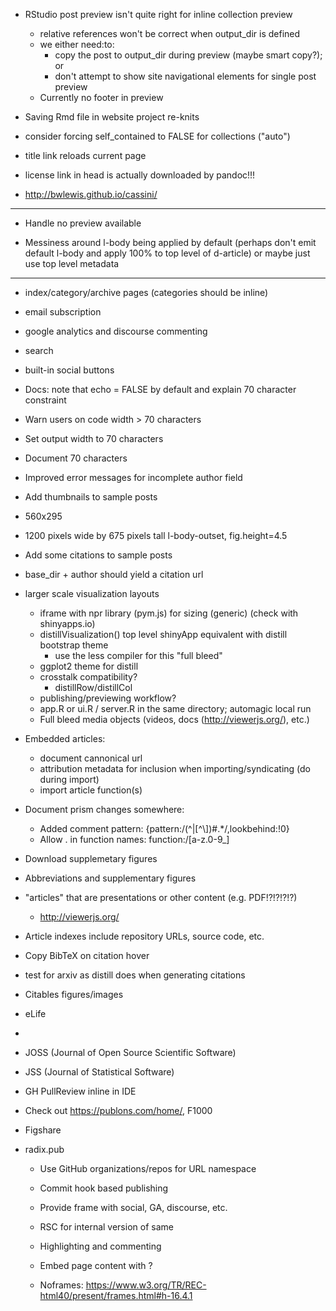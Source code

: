 

- RStudio post preview isn't quite right for inline collection preview
    - relative references won't be correct when output_dir is defined
    - we either need:to:
        - copy the post to output_dir during preview (maybe smart copy?); or
        - don't attempt to show site navigational elements for single post preview
    - Currently no footer in preview

- Saving Rmd file in website project re-knits

- consider forcing self_contained to FALSE for collections ("auto")

- title link reloads current page
- license link in head is actually downloaded by pandoc!!!

- http://bwlewis.github.io/cassini/

---------------------------------------------------------

- Handle no preview available

- Messiness around l-body being applied by default
  (perhaps don't emit default l-body and apply 100% to top level of d-article)
  or maybe just use top level metadata
---------------------------------------------------------

- index/category/archive pages (categories should be inline)
- email subscription
- google analytics and discourse commenting
- search
- built-in social buttons

- Docs: note that echo = FALSE by default and explain 70 character constraint
- Warn users on code width > 70 characters
- Set output width to 70 characters
- Document 70 characters

- Improved error messages for incomplete author field

- Add thumbnails to sample posts
- 560x295
- 1200 pixels wide by 675 pixels tall 
l-body-outset, fig.height=4.5

- Add some citations to sample posts

- base_dir + author should yield a citation url

- larger scale visualization layouts
    - iframe with npr library (pym.js) for sizing (generic) (check with shinyapps.io)
    - distillVisualization() top level shinyApp equivalent with distill bootstrap theme 
       - use the less compiler for this
    "full bleed"
    - ggplot2 theme for distill
    - crosstalk compatibility?
        - distillRow/distillCol
    - publishing/previewing workflow?
    - app.R or ui.R / server.R in the same directory; automagic local run
    - Full bleed media objects (videos, docs (http://viewerjs.org/), etc.)

- Embedded articles:

   - document cannonical url
   - attribution metadata for inclusion when importing/syndicating (do during import)
   - import article function(s)


- Document prism changes somewhere:
    - Added comment pattern: {pattern:/(^|[^\\])#.*/,lookbehind:!0}
    - Allow . in function names: function:/[a-z\.0-9_]

- Download supplemetary figures
- Abbreviations and supplementary figures
- "articles" that are presentations or other content (e.g. PDF!?!?!?!?)
    - http://viewerjs.org/
- Article indexes include repository URLs, source code, etc.
- Copy BibTeX on citation hover

- test for arxiv as distill does when generating citations

- Citables figures/images


- eLife
- 

- JOSS (Journal of Open Source Scientific Software)
- JSS (Journal of Statistical Software)


- GH PullReview inline in IDE

- Check out https://publons.com/home/, F1000

- Figshare


- radix.pub
    - Use GitHub organizations/repos for URL namespace
    - Commit hook based publishing
    - Provide frame with social, GA, discourse, etc.
    - RSC for internal version of same
    - Highlighting and commenting
    
    - Embed page content with <noscript></noscript> ?
    - Noframes: https://www.w3.org/TR/REC-html40/present/frames.html#h-16.4.1
    
    
    
